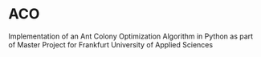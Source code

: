 # ACO
Implementation of an Ant Colony Optimization Algorithm in Python as part of Master Project for Frankfurt University of Applied Sciences
